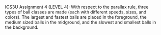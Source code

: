 ICS3U Assignment 4 (LEVEL 4): With respect to the parallax rule, three types of ball classes are made (each with different speeds, sizes, and colors). The largest and fastest balls are placed in the foreground, the medium sized balls in the midground, and the slowest and smallest balls in the background.

